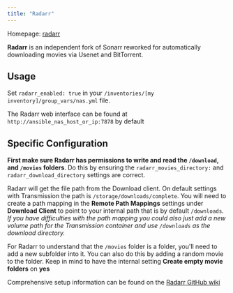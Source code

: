 ```yaml
---
title: "Radarr"
---
```


Homepage: [radarr](https://radarr.video/)

**Radarr** is an independent fork of Sonarr reworked for automatically downloading movies via Usenet and BitTorrent.

## Usage

Set `radarr_enabled: true` in your `/inventories/[my inventory]/group_vars/nas.yml` file.

The Radarr web interface can be found at `http://ansible_nas_host_or_ip:7878` by default

## Specific Configuration

**First make sure Radarr has permissions to write and read the `/download`, and `/movies` folders**. Do this by ensuring the `radarr_movies_directory:` and `radarr_download_directory` settings are correct.

Radarr will get the file path from the Download client. On default settings with Transmission the path is `/storage/downloads/complete`. You will need to create a path mapping in the **Remote Path Mappings** settings under **Download Client**  to point to your internal path that is by default `/downloads`.  *If you have difficulties with the path mapping you could also just add a new volume path for the Transmission container and use `/downloads` as the download directory.*

For Radarr to understand that the `/movies` folder is a folder, you'll need to add a new subfolder into it.
You can also do this by adding a random movie to the folder. Keep in mind to have the internal setting **Create empty movie folders** on **yes**

Comprehensive setup information can be found on the [Radarr GitHub wiki](https://github.com/Radarr/Radarr/wiki/Setup-Guide)
